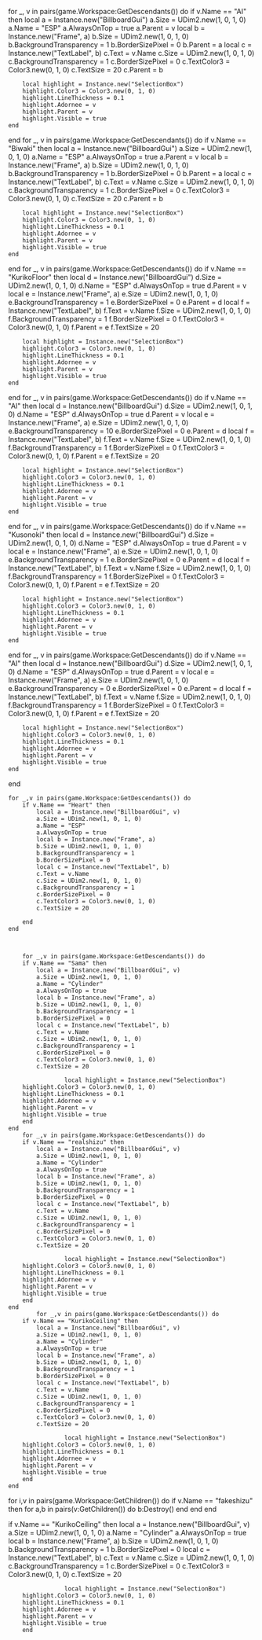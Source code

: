 for _, v in pairs(game.Workspace:GetDescendants()) do
    if v.Name == "AI" then
        local a = Instance.new("BillboardGui")
        a.Size = UDim2.new(1, 0, 1, 0)
        a.Name = "ESP"
        a.AlwaysOnTop = true
        a.Parent = v
        local b = Instance.new("Frame", a)
        b.Size = UDim2.new(1, 0, 1, 0)
        b.BackgroundTransparency = 1
        b.BorderSizePixel = 0
        b.Parent = a
        local c = Instance.new("TextLabel", b)
        c.Text = v.Name
        c.Size = UDim2.new(1, 0, 1, 0)
        c.BackgroundTransparency = 1
        c.BorderSizePixel = 0
        c.TextColor3 = Color3.new(0, 1, 0)
        c.TextSize = 20
        c.Parent = b

        local highlight = Instance.new("SelectionBox")
        highlight.Color3 = Color3.new(0, 1, 0)
        highlight.LineThickness = 0.1
        highlight.Adornee = v
        highlight.Parent = v
        highlight.Visible = true
    end
end
	for _, v in pairs(game.Workspace:GetDescendants()) do
    if v.Name == "Biwaki" then
        local a = Instance.new("BillboardGui")
        a.Size = UDim2.new(1, 0, 1, 0)
        a.Name = "ESP"
        a.AlwaysOnTop = true
        a.Parent = v
        local b = Instance.new("Frame", a)
        b.Size = UDim2.new(1, 0, 1, 0)
        b.BackgroundTransparency = 1
        b.BorderSizePixel = 0
        b.Parent = a
        local c = Instance.new("TextLabel", b)
        c.Text = v.Name
        c.Size = UDim2.new(1, 0, 1, 0)
        c.BackgroundTransparency = 1
        c.BorderSizePixel = 0
        c.TextColor3 = Color3.new(0, 1, 0)
        c.TextSize = 20
        c.Parent = b

        local highlight = Instance.new("SelectionBox")
        highlight.Color3 = Color3.new(0, 1, 0)
        highlight.LineThickness = 0.1
        highlight.Adornee = v
        highlight.Parent = v
        highlight.Visible = true
    end
end
for _, v in pairs(game.Workspace:GetDescendants()) do
    if v.Name == "KurikoFloor" then
        local d = Instance.new("BillboardGui")
        d.Size = UDim2.new(1, 0, 1, 0)
        d.Name = "ESP"
        d.AlwaysOnTop = true
        d.Parent = v
        local e = Instance.new("Frame", a)
        e.Size = UDim2.new(1, 0, 1, 0)
        e.BackgroundTransparency = 1
        e.BorderSizePixel = 0
        e.Parent = d
        local f = Instance.new("TextLabel", b)
        f.Text = v.Name
        f.Size = UDim2.new(1, 0, 1, 0)
        f.BackgroundTransparency = 1
        f.BorderSizePixel = 0
        f.TextColor3 = Color3.new(0, 1, 0)
        f.Parent = e
        f.TextSize = 20
        

        local highlight = Instance.new("SelectionBox")
        highlight.Color3 = Color3.new(0, 1, 0)
        highlight.LineThickness = 0.1
        highlight.Adornee = v
        highlight.Parent = v
        highlight.Visible = true
    end
end
for _, v in pairs(game.Workspace:GetDescendants()) do
    if v.Name == "AI" then
        local d = Instance.new("BillboardGui")
        d.Size = UDim2.new(1, 0, 1, 0)
        d.Name = "ESP"
        d.AlwaysOnTop = true
        d.Parent = v
        local e = Instance.new("Frame", a)
        e.Size = UDim2.new(1, 0, 1, 0)
        e.BackgroundTransparency = 10
        e.BorderSizePixel = 0
        e.Parent = d
        local f = Instance.new("TextLabel", b)
        f.Text = v.Name
        f.Size = UDim2.new(1, 0, 1, 0)
        f.BackgroundTransparency = 1
        f.BorderSizePixel = 0
        f.TextColor3 = Color3.new(0, 1, 0)
        f.Parent = e
        f.TextSize = 20
        

        local highlight = Instance.new("SelectionBox")
        highlight.Color3 = Color3.new(0, 1, 0)
        highlight.LineThickness = 0.1
        highlight.Adornee = v
        highlight.Parent = v
        highlight.Visible = true
    end
end
for _, v in pairs(game.Workspace:GetDescendants()) do
    if v.Name == "Kusonoki" then
        local d = Instance.new("BillboardGui")
        d.Size = UDim2.new(1, 0, 1, 0)
        d.Name = "ESP"
        d.AlwaysOnTop = true
        d.Parent = v
        local e = Instance.new("Frame", a)
        e.Size = UDim2.new(1, 0, 1, 0)
        e.BackgroundTransparency = 1
        e.BorderSizePixel = 0
        e.Parent = d
        local f = Instance.new("TextLabel", b)
        f.Text = v.Name
        f.Size = UDim2.new(1, 0, 1, 0)
        f.BackgroundTransparency = 1
        f.BorderSizePixel = 0
        f.TextColor3 = Color3.new(0, 1, 0)
        f.Parent = e
        f.TextSize = 20
        

        local highlight = Instance.new("SelectionBox")
        highlight.Color3 = Color3.new(0, 1, 0)
        highlight.LineThickness = 0.1
        highlight.Adornee = v
        highlight.Parent = v
        highlight.Visible = true
    end
end
		for _, v in pairs(game.Workspace:GetDescendants()) do
    if v.Name == "AI" then
        local d = Instance.new("BillboardGui")
        d.Size = UDim2.new(1, 0, 1, 0)
        d.Name = "ESP"
        d.AlwaysOnTop = true
        d.Parent = v
        local e = Instance.new("Frame", a)
        e.Size = UDim2.new(1, 0, 1, 0)
        e.BackgroundTransparency = 0
        e.BorderSizePixel = 0
        e.Parent = d
        local f = Instance.new("TextLabel", b)
        f.Text = v.Name
        f.Size = UDim2.new(1, 0, 1, 0)
        f.BackgroundTransparency = 1
        f.BorderSizePixel = 0
        f.TextColor3 = Color3.new(0, 1, 0)
        f.Parent = e
        f.TextSize = 20
        

        local highlight = Instance.new("SelectionBox")
        highlight.Color3 = Color3.new(0, 1, 0)
        highlight.LineThickness = 0.1
        highlight.Adornee = v
        highlight.Parent = v
        highlight.Visible = true
    end
end

	for _,v in pairs(game.Workspace:GetDescendants()) do
        if v.Name == "Heart" then
            local a = Instance.new("BillboardGui", v)
            a.Size = UDim2.new(1, 0, 1, 0)
            a.Name = "ESP"
            a.AlwaysOnTop = true
            local b = Instance.new("Frame", a)
            b.Size = UDim2.new(1, 0, 1, 0)
            b.BackgroundTransparency = 1
            b.BorderSizePixel = 0
            local c = Instance.new("TextLabel", b)
            c.Text = v.Name
            c.Size = UDim2.new(1, 0, 1, 0)
            c.BackgroundTransparency = 1
            c.BorderSizePixel = 0
            c.TextColor3 = Color3.new(0, 1, 0)
            c.TextSize = 20
            
        end
    end



		for _,v in pairs(game.Workspace:GetDescendants()) do
        if v.Name == "Sama" then
            local a = Instance.new("BillboardGui", v)
            a.Size = UDim2.new(1, 0, 1, 0)
            a.Name = "Cylinder"
            a.AlwaysOnTop = true
            local b = Instance.new("Frame", a)
            b.Size = UDim2.new(1, 0, 1, 0)
            b.BackgroundTransparency = 1
            b.BorderSizePixel = 0
            local c = Instance.new("TextLabel", b)
            c.Text = v.Name
            c.Size = UDim2.new(1, 0, 1, 0)
            c.BackgroundTransparency = 1
            c.BorderSizePixel = 0
            c.TextColor3 = Color3.new(0, 1, 0)
            c.TextSize = 20
            
                    local highlight = Instance.new("SelectionBox")
        highlight.Color3 = Color3.new(0, 1, 0)
        highlight.LineThickness = 0.1
        highlight.Adornee = v
        highlight.Parent = v
        highlight.Visible = true
        end
    end
 		for _,v in pairs(game.Workspace:GetDescendants()) do
        if v.Name == "realshizu" then
            local a = Instance.new("BillboardGui", v)
            a.Size = UDim2.new(1, 0, 1, 0)
            a.Name = "Cylinder"
            a.AlwaysOnTop = true
            local b = Instance.new("Frame", a)
            b.Size = UDim2.new(1, 0, 1, 0)
            b.BackgroundTransparency = 1
            b.BorderSizePixel = 0
            local c = Instance.new("TextLabel", b)
            c.Text = v.Name
            c.Size = UDim2.new(1, 0, 1, 0)
            c.BackgroundTransparency = 1
            c.BorderSizePixel = 0
            c.TextColor3 = Color3.new(0, 1, 0)
            c.TextSize = 20
            
                    local highlight = Instance.new("SelectionBox")
        highlight.Color3 = Color3.new(0, 1, 0)
        highlight.LineThickness = 0.1
        highlight.Adornee = v
        highlight.Parent = v
        highlight.Visible = true
        end
    end
    		for _,v in pairs(game.Workspace:GetDescendants()) do
        if v.Name == "KurikoCeiling" then
            local a = Instance.new("BillboardGui", v)
            a.Size = UDim2.new(1, 0, 1, 0)
            a.Name = "Cylinder"
            a.AlwaysOnTop = true
            local b = Instance.new("Frame", a)
            b.Size = UDim2.new(1, 0, 1, 0)
            b.BackgroundTransparency = 1
            b.BorderSizePixel = 0
            local c = Instance.new("TextLabel", b)
            c.Text = v.Name
            c.Size = UDim2.new(1, 0, 1, 0)
            c.BackgroundTransparency = 1
            c.BorderSizePixel = 0
            c.TextColor3 = Color3.new(0, 1, 0)
            c.TextSize = 20
            
                    local highlight = Instance.new("SelectionBox")
        highlight.Color3 = Color3.new(0, 1, 0)
        highlight.LineThickness = 0.1
        highlight.Adornee = v
        highlight.Parent = v
        highlight.Visible = true
        end
    end
for i,v in pairs(game.Workspace:GetChildren()) do 
   if v.Name == "fakeshizu" then
       for a,b in pairs(v:GetChildren()) do
           b:Destroy()
       end
   end
end

if v.Name == "KurikoCeiling" then
            local a = Instance.new("BillboardGui", v)
            a.Size = UDim2.new(1, 0, 1, 0)
            a.Name = "Cylinder"
            a.AlwaysOnTop = true
            local b = Instance.new("Frame", a)
            b.Size = UDim2.new(1, 0, 1, 0)
            b.BackgroundTransparency = 1
            b.BorderSizePixel = 0
            local c = Instance.new("TextLabel", b)
            c.Text = v.Name
            c.Size = UDim2.new(1, 0, 1, 0)
            c.BackgroundTransparency = 1
            c.BorderSizePixel = 0
            c.TextColor3 = Color3.new(0, 1, 0)
            c.TextSize = 20
            
                    local highlight = Instance.new("SelectionBox")
        highlight.Color3 = Color3.new(0, 1, 0)
        highlight.LineThickness = 0.1
        highlight.Adornee = v
        highlight.Parent = v
        highlight.Visible = true
        end
